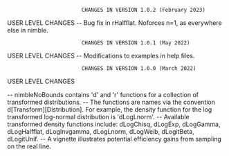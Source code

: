                             CHANGES IN VERSION 1.0.2 (February 2023)

USER LEVEL CHANGES
-- Bug fix in rHalfflat. Noforces n=1, as everywhere else in nimble.

                            CHANGES IN VERSION 1.0.1 (May 2022)

USER LEVEL CHANGES
-- Modifications to examples in help files.

                            CHANGES IN VERSION 1.0.0 (March 2022)

USER LEVEL CHANGES

-- nimbleNoBounds contains 'd' and 'r' functions for a collection of transformed distributions.
-- The functions are names via the convention d[Transform][Distribution]. For example, the density function for the log transformed log-normal distribution is 'dLogLnorm'.
-- Available transformed density functions include: dLogChisq, dLogExp, dLogGamma, dLogHalfflat, dLogInvgamma, dLogLnorm, dLogWeib, dLogitBeta, dLogitUnif.
-- A vignette illustrates potential efficiency gains from sampling on the real line.
